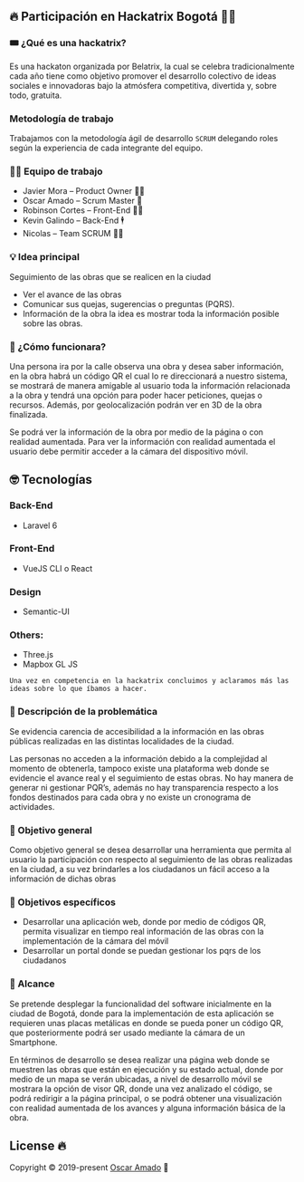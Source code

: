 ## 🔥 Participación en Hackatrix Bogotá 👨‍🎓

### 🎟 ¿Qué es una hackatrix? 
Es una hackaton organizada por Belatrix, la cual se celebra tradicionalmente cada año tiene como objetivo promover el desarrollo colectivo de ideas sociales e innovadoras bajo la atmósfera competitiva, divertida y, sobre todo, gratuita.

### Metodología de trabajo
Trabajamos con la metodología ágil de desarrollo `` SCRUM `` delegando roles según la experiencia de cada integrante del equipo.

### 🏃‍♂️ Equipo de trabajo 

* Javier Mora – Product Owner 🕵️‍♂️
* Oscar Amado – Scrum Master 🤵
* Robinson Cortes – Front-End 👨‍💻
* Kevin Galindo – Back-End 🕴
* Nicolas – Team SCRUM 🙎‍♂️ 

### 💡 Idea principal 
Seguimiento de las obras que se realicen en la ciudad
* Ver el avance de las obras 
* Comunicar sus quejas, sugerencias o preguntas (PQRS).
* Información de la obra la idea es mostrar toda la información posible sobre las obras.

### 🤨 ¿Cómo funcionara? 
Una persona ira por la calle observa una obra y desea saber información, en la obra habrá un código QR el cual lo re direccionará a nuestro sistema, se mostrará de manera amigable al usuario toda la información relacionada a la obra y tendrá una opción para poder hacer peticiones, quejas o recursos. 
Además, por geolocalización podrán ver en 3D de la obra finalizada.

Se podrá ver la información de la obra por medio de la página o con realidad aumentada.
Para ver la información con realidad aumentada el usuario debe permitir acceder a la cámara del dispositivo móvil.

## 🤓 Tecnologías

### Back-End
* Laravel 6

### Front-End
* VueJS CLI o React

### Design 
* Semantic-UI

### Others:
* Three.js
* Mapbox GL JS

```
Una vez en competencia en la hackatrix concluimos y aclaramos más las ideas sobre lo que íbamos a hacer.
```

### 🧐 Descripción de la problemática
Se evidencia carencia de accesibilidad a la información en las obras públicas realizadas en las distintas localidades de la ciudad. 

Las personas no acceden a la información debido a la complejidad al momento de obtenerla, tampoco existe una plataforma web donde se evidencie el avance real y el seguimiento de estas obras.
No hay manera de generar ni gestionar PQR’s, además no hay transparencia respecto a los fondos destinados para cada obra y no existe un cronograma de actividades.

### 📌 Objetivo general
Como objetivo general se desea desarrollar una herramienta que permita al usuario la participación con respecto al seguimiento de las obras realizadas en la ciudad, a su vez brindarles a los ciudadanos un fácil acceso a la información de dichas obras

### 🎯 Objetivos específicos 
* Desarrollar una aplicación web, donde por medio de códigos QR, permita visualizar en tiempo real información de las obras con la implementación de la cámara del móvil
* Desarrollar un portal donde se puedan gestionar los pqrs de los ciudadanos


### 📏 Alcance
Se pretende desplegar la funcionalidad del software inicialmente en la ciudad de Bogotá, donde para la implementación de esta aplicación se requieren unas placas metálicas en donde se pueda poner un código QR, que posteriormente podrá ser usado mediante la cámara de un Smartphone.

En términos de desarrollo se desea realizar una página web donde se muestren las obras que están en ejecución y su estado actual, donde por medio de un mapa se verán ubicadas, a nivel de desarrollo móvil se mostrara la opción de visor QR, donde una vez analizado el código, se podrá redirigir a la página principal, o se podrá obtener una visualización con realidad aumentada de los avances y alguna información básica de la obra.

## License 🔥
Copyright © 2019-present [Oscar Amado](https://github.com/ofaaoficial) 🧔
